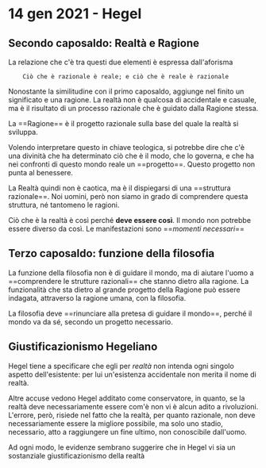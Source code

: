# 14 gen 2021 - Hegel

## Secondo caposaldo: Realtà e Ragione

La relazione che c'è tra questi due elementi è espressa dall'aforisma

        Ciò che è razionale è reale; e ciò che è reale è razionale

Nonostante la similitudine con il primo caposaldo, aggiunge nel finito un significato e una ragione. La realtà non è qualcosa di accidentale e casuale, ma è il risultato di un processo razionale che è guidato dalla Ragione stessa.

La ==Ragione== è il progetto razionale sulla base del quale la realtà si sviluppa.

Volendo interpretare questo in chiave teologica, si potrebbe dire che c'è una divinità che ha determinato ciò che è il modo, che lo governa, e che ha nei confronti di questo mondo reale un ==progetto==. Questo progetto non punta al benessere.

La Realtà quindi non è caotica, ma è il dispiegarsi di una ==struttura razionale==. Noi uomini, però non siamo in grado di comprendere questa struttura, né tantomeno le ragioni.

Ciò che è la realtà è così perché **deve essere così**. Il mondo non potrebbe essere diverso da così. Le manifestazioni sono ==_momenti necessari_==

## Terzo caposaldo: funzione della filosofia

La funzione della filosofia non è di guidare il mondo, ma di aiutare l'uomo a ==comprendere le strutture razionali== che stanno dietro alla ragione. La funzionalità che sta dietro al grande progetto della Ragione può essere indagata, attraverso la ragione umana, con la filosofia.

La filosofia deve ==rinunciare alla pretesa di guidare il mondo==, perché il mondo va da sé, secondo un progetto necessario.

## Giustificazionismo Hegeliano

Hegel tiene a specificare che egli per *realtà* non intenda ogni singolo aspetto dell'esistente: per lui un'esistenza accidentale non merita il nome di realtà.

Altre accuse vedono Hegel additato come conservatore, in quanto, se la realtà deve necessariamente essere com'è non vi è alcun adito a rivoluzioni.
L'errore, però, risiede nel fatto che la realtà, per quanto razionale, non deve necessariamente essere la migliore possibile, ma solo uno stadio, necessario, atto a raggiungere un fine ultimo, non conoscibile dall'uomo.

Ad ogni modo, le evidenze sembrano suggerire che in Hegel vi sia un sostanziale giustificazionismo della realtà
